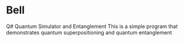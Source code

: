 # Bell
Q# Quantum Simulator and Entanglement
This is a simple program that demonstrates quantum superpositioning and quantum entanglement
